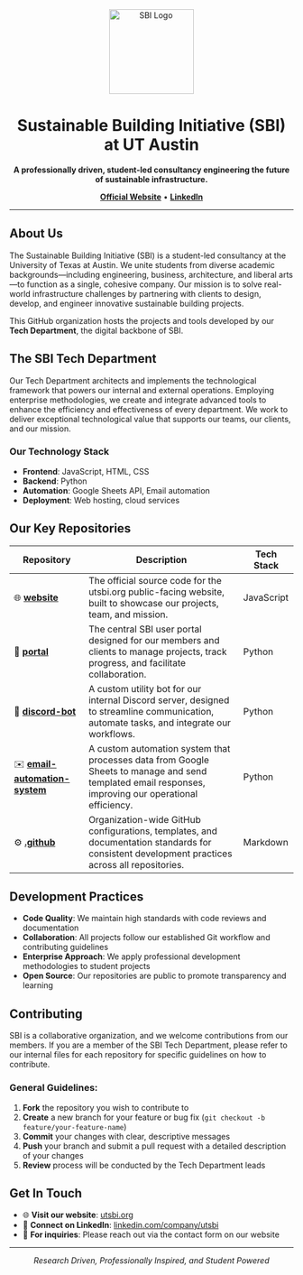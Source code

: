 <div align="center">
<img src="https://utsbi.org/wp-content/uploads/2024/02/cropped-Blue-Gold-Black-Classic-Modern-Building-Construction-Logo-2-768x768.png" alt="SBI Logo" width="150"/>
<h1><b>Sustainable Building Initiative (SBI) at UT Austin</b></h1>
</div>

<div align="center">
<p>
<b>A professionally driven, student-led consultancy engineering the future of sustainable infrastructure.</b>
</p>
<p>
<a href="https://utsbi.org/"><strong>Official Website</strong></a> •
<a href="https://www.linkedin.com/company/utsbi/"><strong>LinkedIn</strong></a>
</p>
</div>

---

## About Us

The Sustainable Building Initiative (SBI) is a student-led consultancy at the University of Texas at Austin. We unite students from diverse academic backgrounds—including engineering, business, architecture, and liberal arts—to function as a single, cohesive company. Our mission is to solve real-world infrastructure challenges by partnering with clients to design, develop, and engineer innovative sustainable building projects.

This GitHub organization hosts the projects and tools developed by our **Tech Department**, the digital backbone of SBI.

## The SBI Tech Department

Our Tech Department architects and implements the technological framework that powers our internal and external operations. Employing enterprise methodologies, we create and integrate advanced tools to enhance the efficiency and effectiveness of every department. We work to deliver exceptional technological value that supports our teams, our clients, and our mission.

### Our Technology Stack
- **Frontend**: JavaScript, HTML, CSS
- **Backend**: Python
- **Automation**: Google Sheets API, Email automation
- **Deployment**: Web hosting, cloud services

## Our Key Repositories

| Repository | Description | Tech Stack |
|------------|-------------|------------|
| 🌐 **[website](https://github.com/utsbi/website)** | The official source code for the utsbi.org public-facing website, built to showcase our projects, team, and mission. | JavaScript |
| 🚀 **[portal](https://github.com/utsbi/portal)** | The central SBI user portal designed for our members and clients to manage projects, track progress, and facilitate collaboration. | Python |
| 🤖 **[discord-bot](https://github.com/utsbi/discord-bot)** | A custom utility bot for our internal Discord server, designed to streamline communication, automate tasks, and integrate our workflows. | Python |
| ✉️ **[email-automation-system](https://github.com/utsbi/email-automation-system)** | A custom automation system that processes data from Google Sheets to manage and send templated email responses, improving our operational efficiency. | Python |
| ⚙️ **[.github](https://github.com/utsbi/.github)** | Organization-wide GitHub configurations, templates, and documentation standards for consistent development practices across all repositories. | Markdown |

## Development Practices

- **Code Quality**: We maintain high standards with code reviews and documentation
- **Collaboration**: All projects follow our established Git workflow and contributing guidelines
- **Enterprise Approach**: We apply professional development methodologies to student projects
- **Open Source**: Our repositories are public to promote transparency and learning

## Contributing

SBI is a collaborative organization, and we welcome contributions from our members. If you are a member of the SBI Tech Department, please refer to our internal files for each repository for specific guidelines on how to contribute.

### General Guidelines:

1. **Fork** the repository you wish to contribute to
2. **Create** a new branch for your feature or bug fix (`git checkout -b feature/your-feature-name`)
3. **Commit** your changes with clear, descriptive messages
4. **Push** your branch and submit a pull request with a detailed description of your changes
5. **Review** process will be conducted by the Tech Department leads

## Get In Touch

- 🌐 **Visit our website**: [utsbi.org](https://utsbi.org)
- 💼 **Connect on LinkedIn**: [linkedin.com/company/utsbi](https://linkedin.com/company/utsbi)
- 📧 **For inquiries**: Please reach out via the contact form on our website

---

<div align="center">
<p><i>Research Driven, Professionally Inspired, and Student Powered</i></p>
</div>
